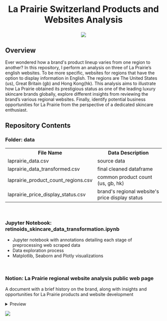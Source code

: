 <h1 align="center">
	La Prairie Switzerland Products and Websites Analysis
</h1>

<h3 align="center">
	<img src="https://github.com/DOCUVESTA/template/blob/04d93fd9b664510976dabbe7383a65ef3c7b96a5/assets/pictures/Screenshot%202024-06-20%20at%208.51.36%20PM.png"/>
</h3>


## Overview
Ever wondered how a brand's product lineup varies from one region to another? In this repository, I perform an analysis on three of La Prairie’s english websites. To be more specific, websites for regions that have the option to display information in English. The regions are The United States (us), Great Britain (gb) and Hong Kong(hk). This analysis aims to illustrate how La Prairie obtained its prestigious status as one of the leading luxury skincare brands globally, explore different insights from reviewing the brand’s various regional websites. Finally, identify potential business opportunities for La Prairie from the perspective of a dedicated skincare enthusiast.


## Repository Contents
### Folder: data
<table style="width:100%">
    <tr>
        <th>File Name</th>
        <th>Data Description</th>
    </tr>
    <tr>
        <td>laprairie_data.csv</td>
        <td>source data</td>
    </tr>
    <tr>
        <td>laprairie_data_transformed.csv</td>
        <td>final cleaned dataframe</td>
    </tr>
    <tr>
        <td>laprairie_product_count_regions.csv</td>
        <td>common product count (us, gb, hk)</td>
    </tr>
    <tr>
        <td>laprairie_price_display_status.csv</td>
        <td>brand's regional website's price display status </td>
    </tr>
</table>

<br>

### Jupyter Notebook: retinoids_skincare_data_transformation.ipynb
- Jupyter notebook with annotations detailing each stage of preprocessing web scraped data
- Data exploration process
- Matplotlib, Seaborn and Plotly visualizations

<br>

### Notion: La Prairie regional website analysis public web page
A document with a brief history on the brand, along with insights and opportunities for La Prairie products and website development
</details>
<details closed>
<summary>Preview</summary>
<br>
	
![Report](https://github.com/DOCUVESTA/template/blob/1c47fd5141f9f8422d0f3079146f838e087f513e/assets/pictures/Screenshot%202024-06-20%20at%209.15.46%20PM.png)	
</details>

<p>
  <a href="WEBSITE HERE"><img src="https://img.shields.io/badge/Access-webpage-blue?style=for-the-badge&color=%23EBCFB3"></a>
</p>

<br>
